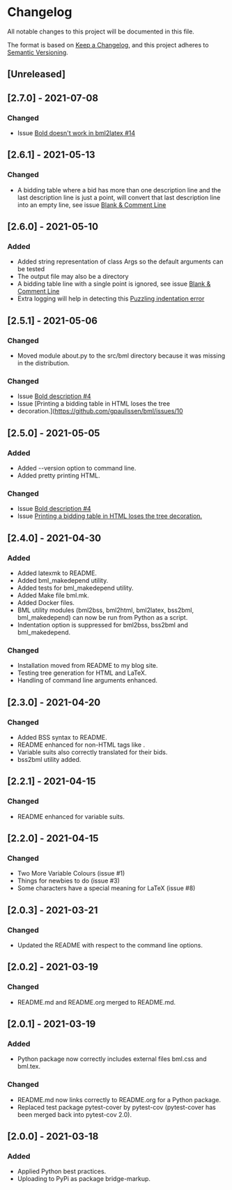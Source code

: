 # Changelog

All notable changes to this project will be documented in this file.

The format is based on [Keep a Changelog](https://keepachangelog.com/en/1.0.0/),
and this project adheres to [Semantic Versioning](https://semver.org/spec/v2.0.0.html).

## [Unreleased]

## [2.7.0] - 2021-07-08

### Changed

  - Issue [Bold doesn't work in bml2latex #14](https://github.com/gpaulissen/bml/issues/14)

## [2.6.1] - 2021-05-13

### Changed

  - A bidding table where a bid has more than one description line and
    the last description line is just a point, will convert that last
    description line into an empty line, see issue [Blank & Comment Line](https://github.com/gpaulissen/bml/issues/7)

## [2.6.0] - 2021-05-10

### Added

  - Added string representation of class Args so the default arguments can be tested
  - The output file may also be a directory
  - A bidding table line with a single point is ignored, see issue [Blank & Comment Line](https://github.com/gpaulissen/bml/issues/7)
  - Extra logging will help in detecting this [Puzzling indentation error](https://github.com/gpaulissen/bml/issues/12)

## [2.5.1] - 2021-05-06

### Changed

  - Moved module about.py to the src/bml directory because it was missing in the distribution.

### Changed

  - Issue [Bold description #4](https://github.com/gpaulissen/bml/issues/4)
  - Issue [Printing a bidding table in HTML loses the tree
  - decoration.](https://github.com/gpaulissen/bml/issues/10

## [2.5.0] - 2021-05-05

### Added

  - Added --version option to command line.
  - Added pretty printing HTML.

### Changed

  - Issue [Bold description #4](https://github.com/gpaulissen/bml/issues/4)
  - Issue [Printing a bidding table in HTML loses the tree decoration.](https://github.com/gpaulissen/bml/issues/10)

## [2.4.0] - 2021-04-30

### Added

  - Added latexmk to README.
  - Added bml_makedepend utility.
  - Added tests for bml_makedepend utility.
  - Added Make file bml.mk.
  - Added Docker files.
  - BML utility modules (bml2bss, bml2html, bml2latex, bss2bml, bml_makedepend) can now be run from Python as a script.
  - Indentation option is suppressed for bml2bss, bss2bml and bml_makedepend.

### Changed

  - Installation moved from README to my blog site.
  - Testing tree generation for HTML and LaTeX.
  - Handling of command line arguments enhanced.
  
## [2.3.0] - 2021-04-20

### Changed
  - Added BSS syntax to README.
  - README enhanced for non-HTML tags like <bid> <description>.
  - Variable suits also correctly translated for their bids.
  - bss2bml utility added.
  
## [2.2.1] - 2021-04-15

### Changed
  - README enhanced for variable suits.

## [2.2.0] - 2021-04-15

### Changed
  - Two More Variable Colours (issue #1)
  - Things for newbies to do (issue #3)
  - Some characters have a special meaning for LaTeX (issue #8)

## [2.0.3] - 2021-03-21

### Changed

  - Updated the README with respect to the command line options.

## [2.0.2] - 2021-03-19

### Changed

  - README.md and README.org merged to README.md.

## [2.0.1] - 2021-03-19

### Added

  - Python package now correctly includes external files bml.css and bml.tex.

### Changed

  - README.md now links correctly to README.org for a Python package.
  - Replaced test package pytest-cover by pytest-cov (pytest-cover has been merged back into pytest-cov 2.0).

## [2.0.0] - 2021-03-18

### Added

  - Applied Python best practices.
  - Uploading to PyPi as package bridge-markup.
